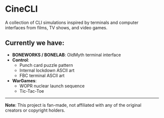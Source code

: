 # CineCLI

A collection of CLI simulations inspired by terminals and computer interfaces from films, TV shows, and video games.

## Currently we have:

- **BONEWORKS / BONELAB**: OldMyth terminal interface
- **Control**: 
  - Punch card puzzle pattern
  - Internal lockdown ASCII art
  - FBC terminal ASCII art
- **WarGames**:
  - WOPR nuclear launch sequence
  - Tic-Tac-Toe

---
**Note**: This project is fan-made, not affiliated with any of the original creators or copyright holders.